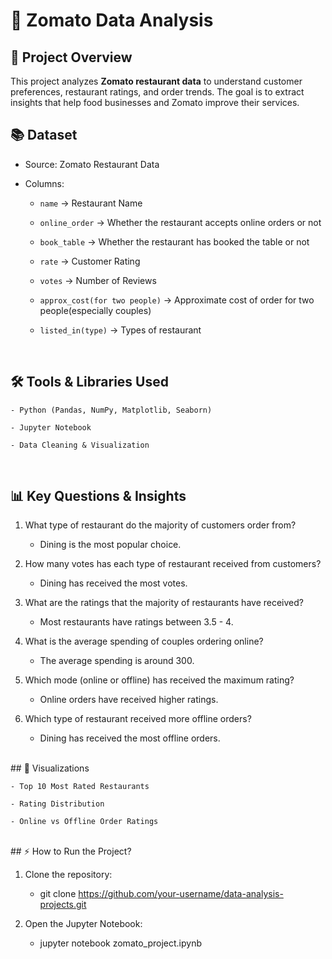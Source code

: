 # 🍔 Zomato Data Analysis


## 📅 Project Overview

This project analyzes **Zomato restaurant data** to understand customer preferences, restaurant ratings, and order trends. The goal is to extract insights that help food businesses and Zomato improve their services.


## 📚 Dataset

- Source: Zomato Restaurant Data

- Columns:

    - `name` → Restaurant Name
      
    - `online_order` → Whether the restaurant accepts online orders or not

    - `book_table` → Whether the restaurant has booked the table or not

    - `rate` → Customer Rating

    - `votes` → Number of Reviews

    - `approx_cost(for two people)` → Approximate cost of order for two people(especially couples)
 
    - `listed_in(type)` → Types of restaurant

<br>

## 🛠️ Tools & Libraries Used

    - Python (Pandas, NumPy, Matplotlib, Seaborn)
    
    - Jupyter Notebook
    
    - Data Cleaning & Visualization

<br>

## 📊 Key Questions & Insights

1. What type of restaurant do the majority of customers order from?

    - Dining is the most popular choice.

2. How many votes has each type of restaurant received from customers?

    - Dining has received the most votes.

3. What are the ratings that the majority of restaurants have received?

    - Most restaurants have ratings between 3.5 - 4.

4. What is the average spending of couples ordering online?

    - The average spending is around 300.

5. Which mode (online or offline) has received the maximum rating?

    - Online orders have received higher ratings.

6. Which type of restaurant received more offline orders?

    - Dining has received the most offline orders.

<br>
## 👀 Visualizations

    - Top 10 Most Rated Restaurants

    - Rating Distribution

    - Online vs Offline Order Ratings

<br>
## ⚡ How to Run the Project?

1. Clone the repository:

     - git clone https://github.com/your-username/data-analysis-projects.git

2. Open the Jupyter Notebook:

     - jupyter notebook zomato_project.ipynb


